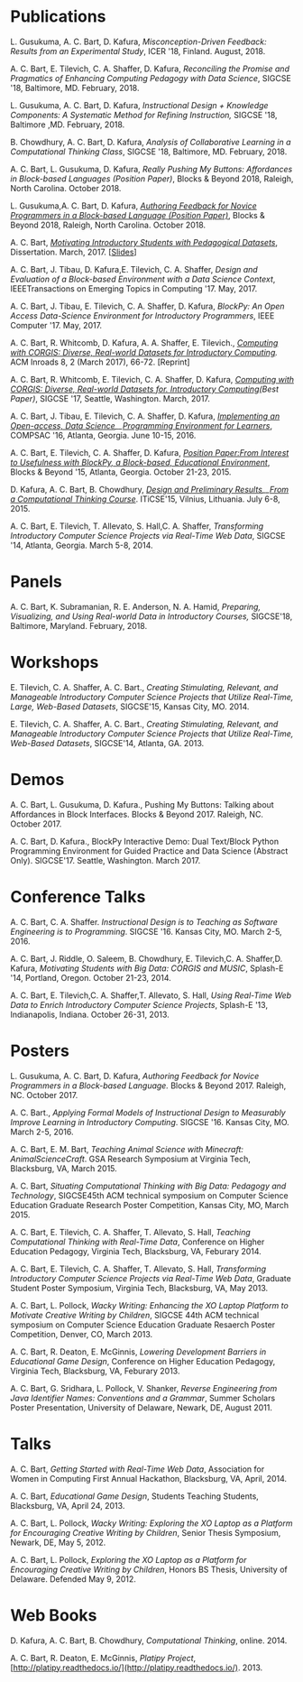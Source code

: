# Publications

L. Gusukuma, A. C. Bart, D. Kafura, _Misconception-Driven Feedback: Results from an Experimental Study_, ICER '18, Finland. August, 2018.

A. C. Bart, E. Tilevich, C. A. Shaffer, D. Kafura, _Reconciling the Promise and Pragmatics of Enhancing Computing Pedagogy with Data Science_, SIGCSE '18, Baltimore, MD. February, 2018.  

L. Gusukuma, A. C. Bart, D. Kafura, _Instructional Design + Knowledge Components: A Systematic Method for Refining Instruction,_ SIGCSE '18, Baltimore ,MD. February, 2018.

B. Chowdhury, A. C. Bart, D. Kafura, _Analysis of Collaborative Learning in a Computational Thinking Class_, SIGCSE '18, Baltimore, MD. February, 2018.

A. C. Bart, L. Gusukuma, D. Kafura, _Really Pushing My Buttons: Affordances in Block-based Languages (Position Paper)_, Blocks & Beyond 2018, Raleigh, North Carolina. October 2018.

L. Gusukuma,A. C. Bart, D. Kafura, _[Authoring Feedback for Novice Programmers in a Block-based Language (Position Paper)](papers/s03-gusukuma.pdf)_, Blocks & Beyond 2018, Raleigh, North Carolina. October 2018.

A. C. Bart, _[Motivating Introductory Students with Pedagogical Datasets](papers/Bart_AC_D_2017.pdf)_, Dissertation. March, 2017. \[[Slides](papers/dissertation-acbart-slides.pdf)\]

A. C. Bart, J. Tibau, D. Kafura,E. Tilevich, C. A. Shaffer, _Design and Evaluation of a Block-based Environment with a Data Science Context_, IEEETransactions on Emerging Topics in Computing '17. May, 2017.

A. C. Bart, J. Tibau, E. Tilevich, C. A. Shaffer, D. Kafura, _BlockPy: An Open Access Data-Science Environment for Introductory Programmers_, IEEE Computer '17. May, 2017.

A. C. Bart, R. Whitcomb, D. Kafura, A. A. Shaffer, E. Tilevich., _[Computing with CORGIS: Diverse, Real-world Datasets for Introductory Computing](papers/p66-bart-inroads.pdf)._ ACM Inroads 8, 2 (March 2017), 66-72. \[Reprint\]

A. C. Bart, R. Whitcomb, E. Tilevich, C. A. Shaffer, D. Kafura, _[Computing with CORGIS: Diverse, Real-world Datasets for. Introductory Computing](papers/acbart-sigcse17-corgis.pdf)(Best Paper)_, SIGCSE '17, Seattle, Washington. March, 2017.

A. C. Bart, J. Tibau, E. Tilevich, C. A. Shaffer, D. Kafura, _[Implementing an Open-access, Data Science](goog_1803455961)__[Programming Environment for Learners](papers/compsac-paper367.pdf)_, COMPSAC '16, Atlanta, Georgia. June 10-15, 2016.

A. C. Bart, E. Tilevich, C. A. Shaffer, D. Kafura, _[Position Paper:From Interest to Usefulness with BlockPy, a Block-based, Educational Environment](papers/blockpy-position-paper.pdf)_, Blocks & Beyond '15, Atlanta, Georgia. October 21-23, 2015.

D. Kafura, A. C. Bart, B. Chowdhury, _[Design and Preliminary Results](goog_1803455971)__[From a Computational Thinking Course](papers/p63-kafura.pdf)_. ITiCSE'15, Vilnius, Lithuania. July 6-8, 2015.

A. C. Bart, E. Tilevich, T. Allevato, S. Hall,C. A. Shaffer, _Transforming Introductory Computer Science Projects via Real-Time Web Data_, SIGCSE '14, Atlanta, Georgia. March 5-8, 2014.

# Panels

A. C. Bart, K. Subramanian, R. E. Anderson, N. A. Hamid, _Preparing, Visualizing, and Using Real-world Data in Introductory Courses,_ SIGCSE'18, Baltimore, Maryland. February, 2018.

# Workshops

E. Tilevich, C. A. Shaffer, A. C. Bart., _Creating Stimulating, Relevant, and Manageable Introductory Computer Science Projects that Utilize Real-Time, Large, Web-Based Datasets_, SIGCSE'15, Kansas City, MO. 2014.

E. Tilevich, C. A. Shaffer, A. C. Bart., _Creating Stimulating, Relevant, and Manageable Introductory Computer Science Projects that Utilize Real-Time, Web-Based Datasets_, SIGCSE'14, Atlanta, GA. 2013.

# Demos

A. C. Bart, L. Gusukuma, D. Kafura., Pushing My Buttons: Talking about Affordances in Block Interfaces. Blocks & Beyond 2017. Raleigh, NC. October 2017.

A. C. Bart, D. Kafura., BlockPy Interactive Demo: Dual Text/Block Python Programming Environment for Guided Practice and Data Science (Abstract Only). SIGCSE'17. Seattle, Washington. March 2017.

# Conference Talks

A. C. Bart, C. A. Shaffer. _Instructional Design is to Teaching as Software Engineering is to Programming_. SIGCSE '16. Kansas City, MO. March 2-5, 2016.

A. C. Bart, J. Riddle, O. Saleem, B. Chowdhury, E. Tilevich,C. A. Shaffer,D. Kafura, _Motivating Students with Big Data: CORGIS and MUSIC_, Splash-E '14, Portland, Oregon. October 21-23, 2014.

A. C. Bart, E. Tilevich,C. A. Shaffer,T. Allevato, S. Hall, _Using Real-Time Web Data to Enrich Introductory Computer Science Projects_, Splash-E '13, Indianapolis, Indiana. October 26-31, 2013.

# Posters

L. Gusukuma, A. C. Bart, D. Kafura, _Authoring Feedback for Novice Programmers in a Block-based Language._ Blocks & Beyond 2017. Raleigh, NC. October 2017.

A. C. Bart., _Applying Formal Models of Instructional Design to Measurably Improve Learning in Introductory Computing_. SIGCSE '16. Kansas City, MO. March 2-5, 2016.

A. C. Bart, E. M. Bart, _Teaching Animal Science with Minecraft: AnimalScienceCraft_. GSA Research Symposium at Virginia Tech, Blacksburg, VA, March 2015.

A. C. Bart, _Situating Computational Thinking with Big Data: Pedagogy and Technology_, SIGCSE45th ACM technical symposium on Computer Science Education Graduate Research Poster Competition, Kansas City, MO, March 2015.

A. C. Bart, E. Tilevich, C. A. Shaffer, T. Allevato, S. Hall, _Teaching Computational Thinking with Real-Time Data_, Conference on Higher Education Pedagogy, Virginia Tech, Blacksburg, VA, Feburary 2014.

A. C. Bart, E. Tilevich, C. A. Shaffer, T. Allevato, S. Hall, _Transforming Introductory Computer Science Projects via Real-Time Web Data_, Graduate Student Poster Symposium, Virginia Tech, Blacksburg, VA, May 2013.

A. C. Bart, L. Pollock, _Wacky Writing: Enhancing the XO Laptop Platform to Motivate Creative Writing by Children_, SIGCSE 44th ACM technical symposium on Computer Science Education Graduate Resaerch Poster Competition, Denver, CO, March 2013.

A. C. Bart, R. Deaton, E. McGinnis, _Lowering Development Barriers in Educational Game Design_, Conference on Higher Education Pedagogy, Virginia Tech, Blacksburg, VA, Feburary 2013.

A. C. Bart, G. Sridhara, L. Pollock, V. Shanker, _Reverse Engineering from Java Identifier Names: Conventions and a Grammar_, Summer Scholars Poster Presentation, University of Delaware, Newark, DE, August 2011.

# Talks

A. C. Bart, _Getting Started with Real-Time Web Data_, Association for Women in Computing First Annual Hackathon, Blacksburg, VA, April, 2014.  

A. C. Bart, _Educational Game Design_, Students Teaching Students, Blacksburg, VA, April 24, 2013.

A. C. Bart, L. Pollock, _Wacky Writing: Exploring the XO Laptop as a Platform for Encouraging Creative Writing by Children_, Senior Thesis Symposium, Newark, DE, May 5, 2012.

A. C. Bart, L. Pollock, _Exploring the XO Laptop as a Platform for Encouraging Creative Writing by Children_, Honors BS Thesis, University of Delaware. Defended May 9, 2012.

# Web Books

D. Kafura, A. C. Bart, B. Chowdhury, _Computational Thinking_, online. 2014.  

A. C. Bart, R. Deaton, E. McGinnis, _Platipy Project_, [http://platipy.readthedocs.io/](http://platipy.readthedocs.io/). 2013.
